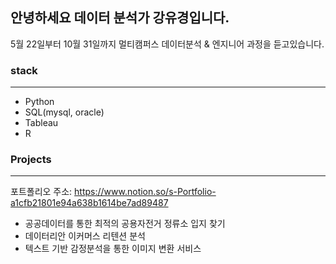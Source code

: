 ## 안녕하세요 데이터 분석가 강유경입니다.
5월 22일부터 10월 31일까지 멀티캠퍼스 데이터분석 & 엔지니어 과정을 듣고있습니다.
### stack
---
- Python
- SQL(mysql, oracle)
- Tableau
- R

### Projects
---
포트폴리오 주소: https://www.notion.so/s-Portfolio-a1cfb21801e94a638b1614be7ad89487
- 공공데이터를 통한 최적의 공용자전거 정류소 입지 찾기
- 데이터리안 이커머스 리텐션 분석
- 텍스트 기반 감정분석을 통한 이미지 변환 서비스
